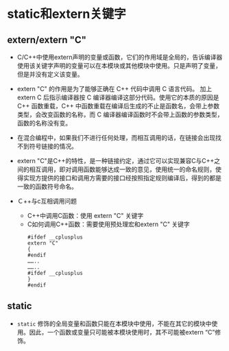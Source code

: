 <!--
 * @Author: JohnJeep
 * @Date: 2020-05-21 15:05:29
 * @LastEditTime: 2020-09-22 15:29:46
 * @LastEditors: Please set LastEditors
 * @Description: static和extern关键字
-->
# static和extern关键字
## extern/extern "C"
- C/C++中使用extern声明的变量或函数，它们的作用域是全局的，告诉编译器使用该关键字声明的变量可以在本模块或其他模块中使用。只是声明了变量，但是并没有定义该变量。
- extern "C" 的作用是为了能够正确在 C++ 代码中调用 C 语言代码。 加上 extern C 后指示编译器按 C 编译器编译这部分代码。使用它的本质的原因是 C++ 函数重载，C++ 中函数重载在编译后生成的不止是函数名，会带上参数类型，会改变函数的名称，而 C 编译器编译函数时不会带上函数的参数类型，函数的名称没有变。
- 在混合编程中，如果我们不进行任何处理，而相互调用的话，在链接会出现找不到符号链接的情况。
- extern "C"是C++的特性，是一种链接约定，通过它可以实现兼容C与C++之间的相互调用，即对调用函数能够达成一致的意见，使用统一的命名规则，使得实现方提供的接口和调用方需要的接口经按照指定规则编译后，得到的都是一致的函数符号命名。


- Ｃ++与c互相调用问题
  - C++中调用C函数：使用 extern "C" 关键字
  - C如何调用C++函数：需要使用预处理宏和extern "C" 关键字
    ```
    #ifdef __cplusplus
    extern "C"
    {
    #endif
    ……..
    ……..
    #ifdef __cplusplus
    }
    #endif
    ```


## static
- `static` 修饰的全局变量和函数只能在本模块中使用，不能在其它的模块中使用。因此，一个函数或变量只可能被本模块使用时，其不可能被extern “C”修饰。

